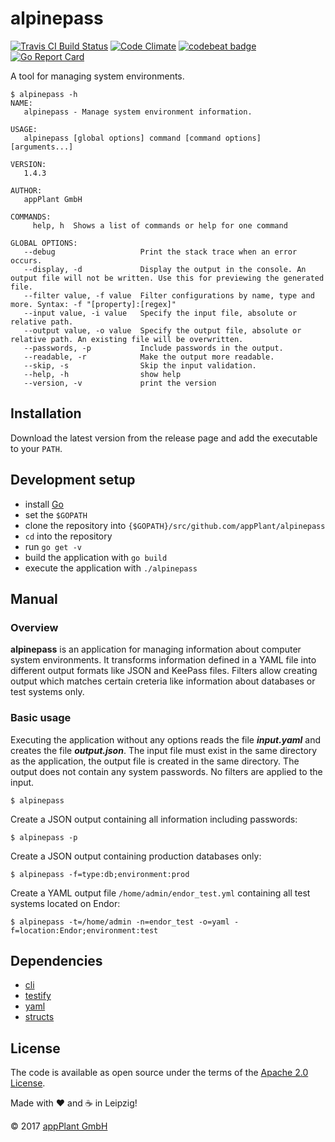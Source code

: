 # alpinepass

[![Travis CI Build Status](https://travis-ci.org/appPlant/alpinepass.svg?branch=master)](https://travis-ci.org/appPlant/alpinepass)
[![Code Climate](https://codeclimate.com/github/appPlant/alpinepass/badges/gpa.svg)](https://codeclimate.com/github/appPlant/alpinepass)
[![codebeat badge](https://codebeat.co/badges/35499bc6-3480-4e21-9e9e-29bb7d394bab)](https://codebeat.co/projects/github-com-appplant-alpinepass)
[![Go Report Card](https://goreportcard.com/badge/github.com/appPlant/alpinepass)](https://goreportcard.com/report/github.com/appPlant/alpinepass)

A tool for managing system environments.

```
$ alpinepass -h
NAME:
   alpinepass - Manage system environment information.

USAGE:
   alpinepass [global options] command [command options] [arguments...]

VERSION:
   1.4.3

AUTHOR:
   appPlant GmbH

COMMANDS:
     help, h  Shows a list of commands or help for one command

GLOBAL OPTIONS:
   --debug                   Print the stack trace when an error occurs.
   --display, -d             Display the output in the console. An output file will not be written. Use this for previewing the generated file.
   --filter value, -f value  Filter configurations by name, type and more. Syntax: -f "[property]:[regex]"
   --input value, -i value   Specify the input file, absolute or relative path.
   --output value, -o value  Specify the output file, absolute or relative path. An existing file will be overwritten.
   --passwords, -p           Include passwords in the output.
   --readable, -r            Make the output more readable.
   --skip, -s                Skip the input validation.
   --help, -h                show help
   --version, -v             print the version
```

## Installation

Download the latest version from the release page and add the executable to your ```PATH```.

## Development setup

* install [Go](https://golang.org/)
* set the `$GOPATH`
* clone the repository into `{$GOPATH}/src/github.com/appPlant/alpinepass`
* `cd` into the repository
* run `go get -v`
* build the application with `go build`
* execute the application with `./alpinepass`

## Manual

### Overview

**alpinepass** is an application for managing information about computer system environments. It transforms information defined in a YAML file into different output formats like JSON and KeePass files. Filters allow creating output which matches certain creteria like information about databases or test systems only.

### Basic usage

Executing the application without any options reads the file ***input.yaml*** and creates the file ***output.json***. The input file must exist in the same directory as the application, the output file is created in the same directory. The output does not contain any system passwords. No filters are applied to the input.

```$ alpinepass```

Create a JSON output containing all information including passwords:

```$ alpinepass -p```

Create a JSON output containing production databases only:

```$ alpinepass -f=type:db;environment:prod```

Create a YAML output file ```/home/admin/endor_test.yml``` containing all test systems located on Endor:

```$ alpinepass -t=/home/admin -n=endor_test -o=yaml -f=location:Endor;environment:test```

## Dependencies

* [cli](https://github.com/urfave/cli)
* [testify](https://github.com/stretchr/testify)
* [yaml](https://github.com/go-yaml/yaml)
* [structs](https://github.com/fatih/structs)

## License

The code is available as open source under the terms of the [Apache 2.0 License](http://opensource.org/licenses/Apache-2.0).

Made with :heart: and :coffee: in Leipzig!

© 2017 [appPlant GmbH](http://www.appplant.de)
